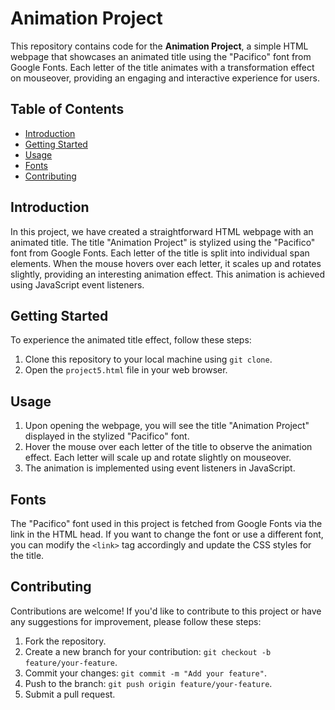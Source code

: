 # Animation Project

This repository contains code for the **Animation Project**, a simple HTML webpage that showcases an animated title using the "Pacifico" font from Google Fonts. Each letter of the title animates with a transformation effect on mouseover, providing an engaging and interactive experience for users.

## Table of Contents
- [Introduction](#introduction)
- [Getting Started](#getting-started)
- [Usage](#usage)
- [Fonts](#fonts)
- [Contributing](#contributing)


## Introduction
In this project, we have created a straightforward HTML webpage with an animated title. The title "Animation Project" is stylized using the "Pacifico" font from Google Fonts. Each letter of the title is split into individual span elements. When the mouse hovers over each letter, it scales up and rotates slightly, providing an interesting animation effect. This animation is achieved using JavaScript event listeners.

## Getting Started
To experience the animated title effect, follow these steps:

1. Clone this repository to your local machine using `git clone`.
2. Open the `project5.html` file in your web browser.

## Usage
1. Upon opening the webpage, you will see the title "Animation Project" displayed in the stylized "Pacifico" font.
2. Hover the mouse over each letter of the title to observe the animation effect. Each letter will scale up and rotate slightly on mouseover.
3. The animation is implemented using event listeners in JavaScript.

## Fonts
The "Pacifico" font used in this project is fetched from Google Fonts via the link in the HTML head. If you want to change the font or use a different font, you can modify the `<link>` tag accordingly and update the CSS styles for the title.

## Contributing
Contributions are welcome! If you'd like to contribute to this project or have any suggestions for improvement, please follow these steps:

1. Fork the repository.
2. Create a new branch for your contribution: `git checkout -b feature/your-feature`.
3. Commit your changes: `git commit -m "Add your feature"`.
4. Push to the branch: `git push origin feature/your-feature`.
5. Submit a pull request.